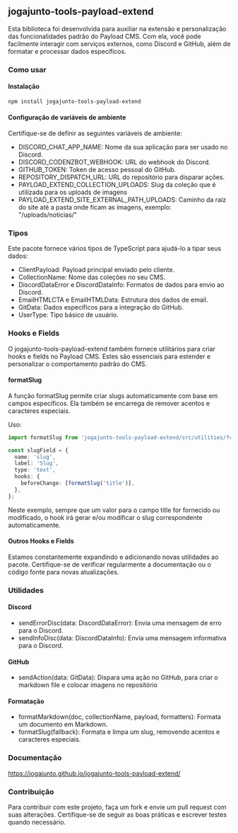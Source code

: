 ## jogajunto-tools-payload-extend

Esta biblioteca foi desenvolvida para auxiliar na extensão e personalização das funcionalidades padrão do Payload CMS. Com ela, você pode facilmente interagir com serviços externos, como Discord e GitHub, além de formatar e processar dados específicos.

### Como usar

#### Instalação

```bash
npm install jogajunto-tools-payload-extend
```

#### Configuração de variáveis de ambiente

Certifique-se de definir as seguintes variáveis de ambiente:

- DISCORD_CHAT_APP_NAME: Nome da sua aplicação para ser usado no Discord.
- DISCORD_CODENZBOT_WEBHOOK: URL do webhook do Discord.
- GITHUB_TOKEN: Token de acesso pessoal do GitHub.
- REPOSITORY_DISPATCH_URL: URL do repositório para disparar ações.
- PAYLOAD_EXTEND_COLLECTION_UPLOADS: Slug da coleção que é utilizada para os uploads de imagens
- PAYLOAD_EXTEND_SITE_EXTERNAL_PATH_UPLOADS: Caminho da raiz do site até a pasta onde ficam as imagens, exemplo: "/uploads/noticias/"

### Tipos

Este pacote fornece vários tipos de TypeScript para ajudá-lo a tipar seus dados:

- ClientPayload: Payload principal enviado pelo cliente.
- CollectionName: Nome das coleções no seu CMS.
- DiscordDataError e DiscordDataInfo: Formatos de dados para envio ao Discord.
- EmailHTMLCTA e EmailHTMLData: Estrutura dos dados de email.
- GitData: Dados específicos para a integração do GitHub.
- UserType: Tipo básico de usuário.

### Hooks e Fields

O jogajunto-tools-payload-extend também fornece utilitários para criar hooks e fields no Payload CMS. Estes são essenciais para estender e personalizar o comportamento padrão do CMS.

#### formatSlug

A função formatSlug permite criar slugs automaticamente com base em campos específicos. Ela também se encarrega de remover acentos e caracteres especiais.

Uso:

```typescript
import formatSlug from 'jogajunto-tools-payload-extend/src/utilities/formatSlug';

const slugField = {
  name: 'slug',
  label: 'Slug',
  type: 'text',
  hooks: {
    beforeChange: [formatSlug('title')],
  },
};
```

Neste exemplo, sempre que um valor para o campo title for fornecido ou modificado, o hook irá gerar e/ou modificar o slug correspondente automaticamente.

#### Outros Hooks e Fields

Estamos constantemente expandindo e adicionando novas utilidades ao pacote. Certifique-se de verificar regularmente a documentação ou o código fonte para novas atualizações.

### Utilidades

#### Discord

- sendErrorDisc(data: DiscordDataError): Envia uma mensagem de erro para o Discord.
- sendInfoDisc(data: DiscordDataInfo): Envia uma mensagem informativa para o Discord.

#### GitHub

- sendAction(data: GitData): Dispara uma ação no GitHub, para criar o markdown file e colocar imagens no repositório

#### Formatação

- formatMarkdown(doc, collectionName, payload, formatters): Formata um documento em Markdown.
- formatSlug(fallback): Formata e limpa um slug, removendo acentos e caracteres especiais.

### Documentação

https://jogajunto.github.io/jogajunto-tools-payload-extend/

### Contribuição

Para contribuir com este projeto, faça um fork e envie um pull request com suas alterações. Certifique-se de seguir as boas práticas e escrever testes quando necessário.
